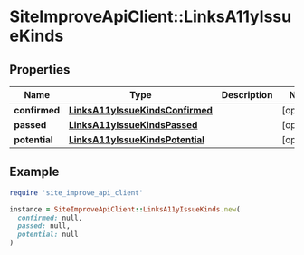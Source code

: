 # SiteImproveApiClient::LinksA11yIssueKinds

## Properties

| Name | Type | Description | Notes |
| ---- | ---- | ----------- | ----- |
| **confirmed** | [**LinksA11yIssueKindsConfirmed**](LinksA11yIssueKindsConfirmed.md) |  | [optional] |
| **passed** | [**LinksA11yIssueKindsPassed**](LinksA11yIssueKindsPassed.md) |  | [optional] |
| **potential** | [**LinksA11yIssueKindsPotential**](LinksA11yIssueKindsPotential.md) |  | [optional] |

## Example

```ruby
require 'site_improve_api_client'

instance = SiteImproveApiClient::LinksA11yIssueKinds.new(
  confirmed: null,
  passed: null,
  potential: null
)
```

